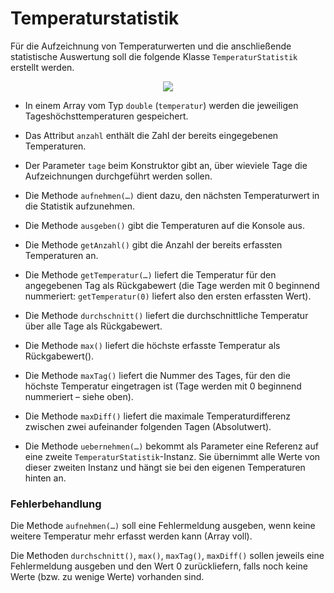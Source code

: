 # Temperaturstatistik #

Für die Aufzeichnung von Temperaturwerten und die anschließende statistische Auswertung soll die folgende Klasse `TemperaturStatistik` erstellt werden.

<p align='center'>
<img src='http://pr-gse.googlecode.com/svn/wiki/uebungen/uml/temperatur_statistik.jpg' />
</p>

  * In einem Array vom Typ `double`  (`temperatur`) werden die jeweiligen Tageshöchsttemperaturen gespeichert.

  * Das Attribut `anzahl` enthält die Zahl der bereits eingegebenen Temperaturen.

  * Der Parameter `tage` beim Konstruktor gibt an, über wieviele Tage die Aufzeichnungen durchgeführt werden sollen.

  * Die Methode `aufnehmen(…)` dient dazu, den nächsten Temperaturwert in die Statistik aufzunehmen.

  * Die Methode `ausgeben()` gibt die  Temperaturen auf die Konsole aus.

  * Die Methode `getAnzahl()` gibt die Anzahl der bereits erfassten Temperaturen an.

  * Die Methode `getTemperatur(…)` liefert die Temperatur für den angegebenen Tag als Rückgabewert (die Tage werden mit 0 beginnend nummeriert: `getTemperatur(0)` liefert also den ersten erfassten Wert).

  * Die Methode `durchschnitt()` liefert die durchschnittliche Temperatur über alle Tage als Rückgabewert.

  * Die Methode `max()` liefert die höchste erfasste Temperatur als Rückgabewert().

  * Die Methode `maxTag()` liefert die Nummer des Tages, für den die höchste Temperatur eingetragen ist (Tage werden mit 0 beginnend nummeriert – siehe oben).

  * Die Methode `maxDiff()` liefert die maximale Temperaturdifferenz zwischen zwei aufeinander folgenden Tagen (Absolutwert).

  * Die Methode `uebernehmen(…)` bekommt als Parameter eine Referenz auf eine zweite `TemperaturStatistik`-Instanz. Sie übernimmt alle Werte von dieser zweiten Instanz und hängt sie bei den eigenen Temperaturen hinten an.

### Fehlerbehandlung ###

Die Methode `aufnehmen(…)` soll eine Fehlermeldung ausgeben, wenn keine weitere Temperatur mehr erfasst werden kann (Array voll).

Die Methoden `durchschnitt()`, `max()`, `maxTag()`, `maxDiff()` sollen jeweils eine Fehlermeldung ausgeben und den Wert 0 zurückliefern, falls noch keine Werte (bzw. zu wenige Werte) vorhanden sind.

